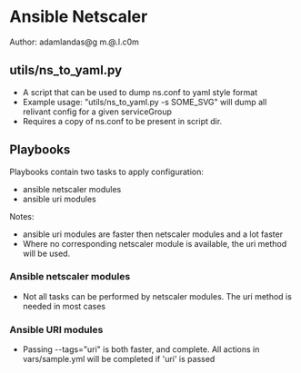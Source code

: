 # Ansible Netscaler
Author: adamlandas@g m.@.l.c0m

## utils/ns_to_yaml.py
* A script that can be used to dump ns.conf to yaml style format
* Example usage: "utils/ns_to_yaml.py -s SOME_SVG" will dump all relivant config for a given serviceGroup
* Requires a copy of ns.conf to be present in script dir.


## Playbooks
Playbooks contain two tasks to apply configuration:
* ansible netscaler modules
* ansible uri modules

Notes:
* ansible uri modules are faster then netscaler modules and a lot faster
* Where no corresponding netscaler module is available, the uri method will be used.

### Ansible netscaler modules
* Not all tasks can be performed by netscaler modules. The uri method is needed in most cases

### Ansible URI modules
* Passing --tags="uri" is both faster, and complete. All actions in vars/sample.yml will be completed if 'uri' is passed


